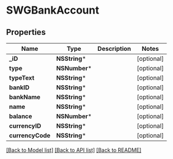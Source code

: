 # SWGBankAccount

## Properties
Name | Type | Description | Notes
------------ | ------------- | ------------- | -------------
**_iD** | **NSString*** |  | [optional] 
**type** | **NSNumber*** |  | [optional] 
**typeText** | **NSString*** |  | [optional] 
**bankID** | **NSString*** |  | [optional] 
**bankName** | **NSString*** |  | [optional] 
**name** | **NSString*** |  | [optional] 
**balance** | **NSNumber*** |  | [optional] 
**currencyID** | **NSString*** |  | [optional] 
**currencyCode** | **NSString*** |  | [optional] 

[[Back to Model list]](../README.md#documentation-for-models) [[Back to API list]](../README.md#documentation-for-api-endpoints) [[Back to README]](../README.md)


